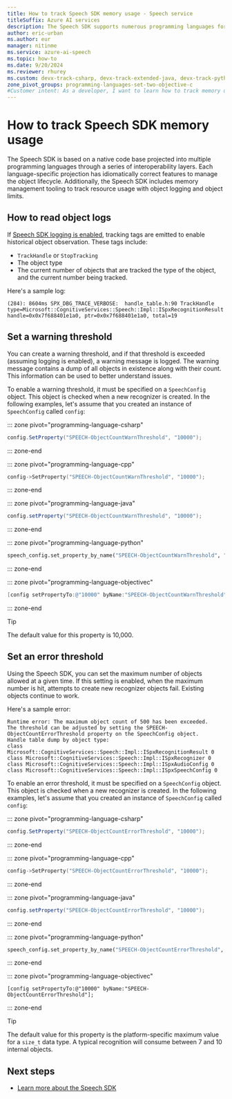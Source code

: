 ```yaml
---
title: How to track Speech SDK memory usage - Speech service
titleSuffix: Azure AI services
description: The Speech SDK supports numerous programming languages for speech to text and text to speech conversion, along with speech translation. This article discusses memory management tooling built into the SDK.
author: eric-urban
ms.author: eur
manager: nitinme
ms.service: azure-ai-speech
ms.topic: how-to
ms.date: 9/20/2024
ms.reviewer: rhurey
ms.custom: devx-track-csharp, devx-track-extended-java, devx-track-python
zone_pivot_groups: programming-languages-set-two-objective-c
#Customer intent: As a developer, I want to learn how to track memory usage in the Speech SDK so that I can manage resources effectively.
---
```


# How to track Speech SDK memory usage

The Speech SDK is based on a native code base projected into multiple programming languages through a series of interoperability layers. Each language-specific projection has idiomatically correct features to manage the object lifecycle. Additionally, the Speech SDK includes memory management tooling to track resource usage with object logging and object limits. 

## How to read object logs

If [Speech SDK logging is enabled](how-to-use-logging.md), tracking tags are emitted to enable historical object observation. These tags include: 

* `TrackHandle` or `StopTracking` 
* The object type
* The current number of objects that are tracked the type of the object, and the current number being tracked.

Here's a sample log: 

```terminal
(284): 8604ms SPX_DBG_TRACE_VERBOSE:  handle_table.h:90 TrackHandle type=Microsoft::CognitiveServices::Speech::Impl::ISpxRecognitionResult handle=0x0x7f688401e1a0, ptr=0x0x7f688401e1a0, total=19
```

## Set a warning threshold

You can create a warning threshold, and if that threshold is exceeded (assuming logging is enabled), a warning message is logged. The warning message contains a dump of all objects in existence along with their count. This information can be used to better understand issues. 

To enable a warning threshold, it must be specified on a `SpeechConfig` object. This object is checked when a new recognizer is created. In the following examples, let's assume that you created an instance of `SpeechConfig` called `config`:

::: zone pivot="programming-language-csharp"

```csharp
config.SetProperty("SPEECH-ObjectCountWarnThreshold", "10000");
```

::: zone-end

::: zone pivot="programming-language-cpp"

```C++
config->SetProperty("SPEECH-ObjectCountWarnThreshold", "10000");
```

::: zone-end

::: zone pivot="programming-language-java"

```java
config.setProperty("SPEECH-ObjectCountWarnThreshold", "10000");
```

::: zone-end

::: zone pivot="programming-language-python"

```Python
speech_config.set_property_by_name("SPEECH-ObjectCountWarnThreshold", "10000")?
```

::: zone-end

::: zone pivot="programming-language-objectivec"

```ObjectiveC
[config setPropertyTo:@"10000" byName:"SPEECH-ObjectCountWarnThreshold"];
```

::: zone-end

> [!TIP]
> The default value for this property is 10,000.

## Set an error threshold 

Using the Speech SDK, you can set the maximum number of objects allowed at a given time. If this setting is enabled, when the maximum number is hit, attempts to create new recognizer objects fail. Existing objects continue to work.

Here's a sample error:

```terminal
Runtime error: The maximum object count of 500 has been exceeded.
The threshold can be adjusted by setting the SPEECH-ObjectCountErrorThreshold property on the SpeechConfig object.
Handle table dump by object type:
class Microsoft::CognitiveServices::Speech::Impl::ISpxRecognitionResult 0
class Microsoft::CognitiveServices::Speech::Impl::ISpxRecognizer 0
class Microsoft::CognitiveServices::Speech::Impl::ISpxAudioConfig 0
class Microsoft::CognitiveServices::Speech::Impl::ISpxSpeechConfig 0
```

To enable an error threshold, it must be specified on a `SpeechConfig` object. This object is checked when a new recognizer is created. In the following examples, let's assume that you created an instance of `SpeechConfig` called `config`:

::: zone pivot="programming-language-csharp"

```csharp
config.SetProperty("SPEECH-ObjectCountErrorThreshold", "10000");
```

::: zone-end

::: zone pivot="programming-language-cpp"

```C++
config->SetProperty("SPEECH-ObjectCountErrorThreshold", "10000");
```

::: zone-end

::: zone pivot="programming-language-java"

```java
config.setProperty("SPEECH-ObjectCountErrorThreshold", "10000");
```

::: zone-end

::: zone pivot="programming-language-python"

```Python
speech_config.set_property_by_name("SPEECH-ObjectCountErrorThreshold", "10000")?
```

::: zone-end

::: zone pivot="programming-language-objectivec"

```objc
[config setPropertyTo:@"10000" byName:"SPEECH-ObjectCountErrorThreshold"];
```

::: zone-end

> [!TIP]
> The default value for this property is the platform-specific maximum value for a `size_t` data type. A typical recognition will consume between 7 and 10 internal objects.

## Next steps

* [Learn more about the Speech SDK](speech-sdk.md)
